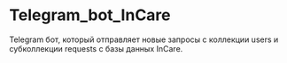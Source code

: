 # Telegram_bot_InCare
Telegram бот, который отправляет новые запросы с коллекции users и субколлекции requests с базы данных InCare.
